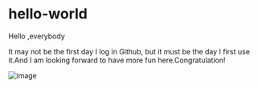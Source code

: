 # hello-world
Hello ,everybody

It may not be the first day I log in Github, but it must be the day I first use it.And I am looking forward to have more fun here.Congratulation!

![image](10)
